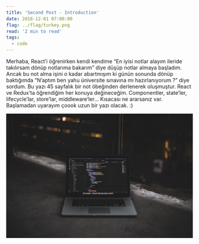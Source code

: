 ```yaml
---
title: 'Second Post - Introduction'
date: 2018-12-01 07:00:00
flag: ../flag/turkey.png
read: '2 min to read'
tags:
  - code
---
```


Merhaba,
React’i öğrenirken kendi kendime “En iyisi notlar alayım ileride takılırsam dönüp notlarıma bakarım” diye düşüp notlar almaya başladım. Ancak bu not alma işini o kadar abartmışım ki günün sonunda dönüp baktığımda “N’aptım ben yahu üniversite sınavına mı hazırlanıyorum ?” diye sordum. Bu yazı 45 sayfalık bir not öbeğinden derlenerek oluşmuştur. React ve Redux’ta öğrendiğim her konuya değineceğim. Componentler, state’ler, lifecycle’lar, store’lar, middleware’ler… Kısacası ne ararsanız var. Başlamadan uyarayım çoook uzun bir yazı olacak. :)

![Tux, the Linux mascot](./my-desk.jpg)